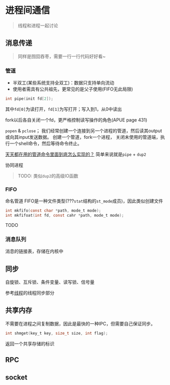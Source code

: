# 进程间通信

> 线程和进程一起讨论

## 消息传递

> 同样是囫囵吞枣，需要一行一行代码好好看~

### 管道

- 半双工(某些系统支持全双工)：数据只支持单向流动
- 使用者需具有公共祖先，更常见的是父子使用(FIFO无此局限)

```c
int pipe(init fd[2]);
```
其中`fd[0]`为读打开，`fd[1]`为写打开；写入到1，从0中读出

fork以后各自关闭一个fd，更严格控制读写操作的角色(APUE page 431)

`popen` & `pclose`； 
我们经常创建一个连接到另一个进程的管道，然后读其output或向其input发送数据。
创建一个管道，fork一个进程， 关闭未使用的管道端，执行一个shell命令，然后等待命令终止。

[天天都在用的管道命令里面到底怎么实现的？](https://zhuanlan.zhihu.com/p/47168082) 简单来说就是`pipe` + `dup2`

协同进程

> TODO: 类似`dup2`的高级IO函数

### FIFO

命名管道
FIFO是一种文件类型(???`stat`结构的`st_mode`成员)，因此类似创建文件

```c
int mkfifo(const char *path, mode_t mode);
int mkfifoat(int fd, const cahr *path, mode_t mode);
```

TODO

### 消息队列

消息的链接表，存储在内核中

## 同步

自旋锁、互斥锁、条件变量、读写锁、信号量

参考[线程](thread.md)的线程同步部分

## 共享内存

不需要在进程之间复制数据，因此是最快的一种IPC，但需要自己保证同步。

```c
int shmget(key_t key, size_t size, int flag);
```
返回一个共享存储的标识

## RPC

## socket